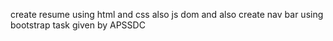 create resume using html and css also js dom
and also create nav bar using bootstrap
task given by APSSDC 
